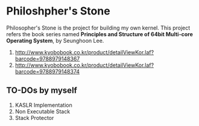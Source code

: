 # Philoshpher's Stone
Philosopher's Stone is the project for building my own kernel.
This project refers the book series named **Principles and Structure of 64bit Multi-core Operating System**, by Seunghoon Lee.
 1. http://www.kyobobook.co.kr/product/detailViewKor.laf?barcode=9788979148367
 2. http://www.kyobobook.co.kr/product/detailViewKor.laf?barcode=9788979148374 

## TO-DOs by myself
 1. KASLR Implementation
 2. Non Executable Stack
 3. Stack Protector
